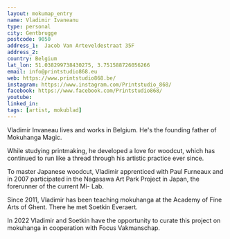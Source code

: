 ```yaml
---
layout: mokumap_entry
name: Vladimir Ivaneanu
type: personal
city: Gentbrugge
postcode: 9050
address_1:  Jacob Van Arteveldestraat 35F
address_2:
country: Belgium
lat_lon: 51.038299738430275, 3.751588726056266
email: info@printstudio868.eu
web: https://www.printstudio868.be/
instagram: https://www.instagram.com/Printstudio_868/
facebook: https://www.facebook.com/Printstudio868/
youtube:
linked_in:
tags: [artist, mokublad]
---
```

Vladimir Invaneau lives and works in Belgium. He's the founding father of Mokuhanga Magic.

While studying printmaking, he developed a love for woodcut, which has continued to run like a thread through his artistic practice ever since. 

To master Japanese woodcut, Vladimir apprenticed with Paul Furneaux and in 2007 participated in the Nagasawa Art Park Project in Japan, the forerunner of the current Mi- Lab. 

Since 2011, Vladimir has been teaching mokuhanga at the Academy of Fine Arts of Ghent. There he met Soetkin Everaert. 

In 2022 Vladimir and Soetkin have the opportunity to curate this project on mokuhanga in cooperation with Focus Vakmanschap.